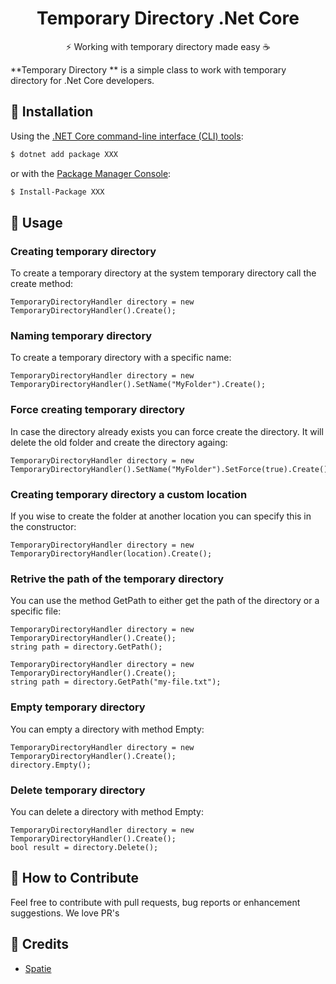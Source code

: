 ﻿<h1 align="center">Temporary Directory .Net Core</h1>

<p align="center">⚡ Working with temporary directory made easy ☕️</p>

**Temporary Directory ** is a simple class to work with temporary directory for .Net Core developers.


## 🔧 Installation

Using the [.NET Core command-line interface (CLI) tools](https://docs.microsoft.com/en-us/dotnet/core/tools/):

```bash
$ dotnet add package XXX
```

or with the [Package Manager Console](https://docs.microsoft.com/en-us/nuget/tools/package-manager-console):

```bash
$ Install-Package XXX
```

## 🚀 Usage

### Creating temporary directory
To create a temporary directory at the system temporary directory call the create method:

```
TemporaryDirectoryHandler directory = new TemporaryDirectoryHandler().Create();
```

### Naming temporary directory
To create a temporary directory with a specific name:

```
TemporaryDirectoryHandler directory = new TemporaryDirectoryHandler().SetName("MyFolder").Create();
```

### Force creating temporary directory
In case the directory already exists you can force create the directory. It will delete the old folder and create the directory againg:

```
TemporaryDirectoryHandler directory = new TemporaryDirectoryHandler().SetName("MyFolder").SetForce(true).Create();
```

### Creating temporary directory a custom location
If you wise to create the folder at another location you can specify this in the constructor:

```
TemporaryDirectoryHandler directory = new TemporaryDirectoryHandler(location).Create();
```

### Retrive the path of the temporary directory
You can use the method GetPath to either get the path of the directory or a specific file:

```
TemporaryDirectoryHandler directory = new TemporaryDirectoryHandler().Create();
string path = directory.GetPath();
```

```
TemporaryDirectoryHandler directory = new TemporaryDirectoryHandler().Create();
string path = directory.GetPath("my-file.txt");
```

### Empty temporary directory 
You can empty a directory with method Empty:

```
TemporaryDirectoryHandler directory = new TemporaryDirectoryHandler().Create();
directory.Empty();
```

### Delete temporary directory
You can delete a directory with method Empty:

```
TemporaryDirectoryHandler directory = new TemporaryDirectoryHandler().Create();
bool result = directory.Delete();
```


## 🤼 How to Contribute

Feel free to contribute with pull requests, bug reports or enhancement suggestions. We love PR's

## 🎉 Credits

- [Spatie](https://github.com/spatie)